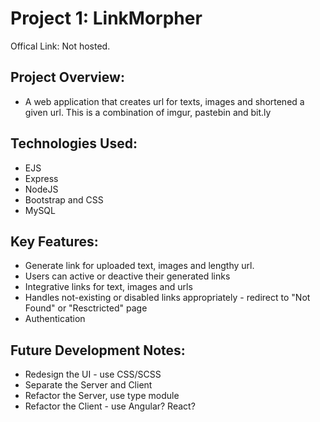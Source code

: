 # Project 1: LinkMorpher

Offical Link: Not hosted.

## Project Overview:
* A web application that creates url for texts, images and shortened a given url. This is a combination of imgur, pastebin and bit.ly

## Technologies Used:
* EJS
* Express
* NodeJS
* Bootstrap and CSS
* MySQL

## Key Features:
* Generate link for uploaded text, images and lengthy url.
* Users can active or deactive their generated links
* Integrative links for text, images and urls
* Handles not-existing or disabled links appropriately - redirect to "Not Found" or "Resctricted" page
* Authentication

## Future Development Notes:
* Redesign the UI - use CSS/SCSS
* Separate the Server and Client
* Refactor the Server, use type module
* Refactor the Client - use Angular? React?
